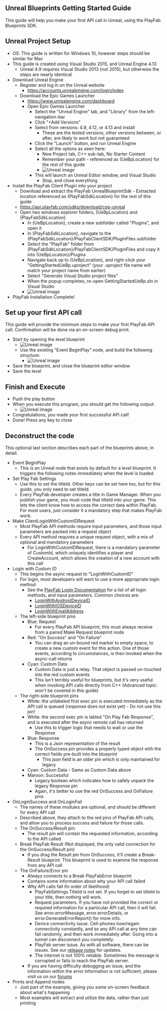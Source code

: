 Unreal Blueprints Getting Started Guide
----

This guide will help you make your first API call in Unreal, using the PlayFab Blueprints SDK.

Unreal Project Setup
----

* OS: This guide is written for Windows 10, however steps should be similar for Mac
* This guide is created using Visual Studio 2015, and Unreal Engine 4.13
  * Unreal 4.9 requires Visual Studio 2013 (not 2015), but otherwise the steps are nearly identical
* Download Unreal Engine
  * Register and log in on the Unreal website
    * https://accounts.unrealengine.com/login/index
  * Download the Epic Games Launcher
    * https://www.unrealengine.com/dashboard
    * Open Epic Games Launcher
      * Select the "Unreal Engine" tab, and "Library" from the left-navigation-bar
      * Click "+Add Versions"
      * Select from versions: 4.9, 4.12, or 4.13 and install
        * These are the tested versions, other versions between, or after, are likely to work but not guaranteed
      * Click the "Launch" button, and run Unreal Engine
      * Select all the optons as seen here:
        * New Project tab, C++ sub-tab, No Starter Content
        * Remember your path - referenced as {UeBpLocation} for the rest of this guide
        * ![Unreal image](/SdkQuickStart/images/Unreal/NewProjectBp.png)
      * This will launch an Unreal Editor window, and Visual Studio
        * Stop, and close everything
* Install the PlayFab Client Plugin into your project
  * Download and extract the PlayFab UnrealBlueprintSdk - Extracted location referenced as {PlayFabSdkLocation} for the rest of this guide
  * https://api.playfab.com/sdks/download/cpp-unreal
  * Open two windows explorer folders, {UeBpLocation} and {PlayFabSdkLocation}
    * In {UeBpLocation}, create a new subfolder called "Plugins", and open it
    * In {PlayFabSdkLocation}, navigate to the {PlayFabSdkLocation}/PlayFabClientSDK/PluginFiles subfolder
    * Select the "PlayFab" folder from {PlayFabSdkLocation}/PlayFabClientSDK/PluginFiles and copy it into {UeBpLocation}/Plugins
    * Navigate back up to {UeBpLocation}, and right-click your "GettingStartedUeBp.uproject" (your .uproject file name will match your project name from earlier)
    * Select "Generate Visual Studio project files"
    * When the popup completes, re-open GettingStartedUeBp.sln in Visual Studio
    * ![Unreal image](/SdkQuickStart/images/Unreal/GenVsProjBp.png)
* PlayFab Installation Complete!

Set up your first API call
----

This guide will provide the minimum steps to make your first PlayFab API call. Confirmation will be done via an on-screen debug print.

* Start by opening the level blueprint
  * ![Unreal image](/SdkQuickStart/images/Unreal/LevelBlueprint.jpg)
  * Use the existing "Event BeginPlay" node, and build the following structure:
    * ![Unreal image](/SdkQuickStart/images/Unreal/LoginBps.png)
* Save the blueprint, and close the blueprint editor window
* Save the level

Finish and Execute
----

* Push the play button
* When you execute this program, you should get the following output:
  * ![Unreal image](/SdkQuickStart/images/Unreal/Output.png)
* Congratulations, you made your first successful API call!
* Done! Press any key to close

Deconstruct the code
----

This optional last section describes each part of the blueprints above, in detail.

* Event BeginPlay
  * This is an Unreal node that exists by default for a level blueprint.  It triggers the following notes immediately when the level is loaded
* Set Play Fab Settings
  * Use this to set the titleId. Other keys can be set here too, but for this guide, you only need to set titleId.
  * Every PlayFab developer creates a title in Game Manager. When you publish your game, you must code that titleId into your game. This lets the client know how to access the correct data within PlayFab. For most users, just consider it a mandatory step that makes PlayFab work.
* Make ClientLoginWithCustomIDRequest
  * Most PlayFab API methods require input parameters, and those input parameters are packed into a request object
  * Every API method requires a unique request object, with a mix of optional and mandatory parameters
    * For LoginWithCustomIDRequest, there is a mandatory parameter of CustomId, which uniquely identifies a player and CreateAccount, which allows the creation of a new account with this call
* Login with Custom ID
  * This begins the async request to "LoginWithCustomID"
  * For login, most developers will want to use a more appropriate login method
    * See the [PlayFab Login Documentation](https://api.playfab.com/Documentation/Client#Authentication) for a list of all login methods, and input parameters.  Common choices are:
      * [LoginWithAndroidDeviceID](https://api.playfab.com/Documentation/Client/method/LoginWithAndroidDeviceID)
      * [LoginWithIOSDeviceID](https://api.playfab.com/Documentation/Client/method/LoginWithIOSDeviceID)
      * [LoginWithEmailAddress](https://api.playfab.com/Documentation/Client/method/LoginWithEmailAddress)
  * The left-side blueprint pins
    * Blue: Request
      * For every PlayFab API blueprint, this must always receive from a paired Make Request blueprint node
    * Red: "On Success" and "On Failure"
      * You can drag an un-bound red marker to empty space, to create a new custom event for this action.  One of those events, according to circumstances, is then invoked when the async-call returns
    * Cyan: Custom Data
      * Custom Data is just a relay. That object is passed un-touched into the red custom events
      * This isn't terribly useful for blueprints, but it's very useful when invoking API calls directly from C++ (Advanced topic: won't be covered in this guide)
  * The right-side blueprint pins
    * White: the unlabeled first exec pin is executed immediately as the API call is queued (response does not exist yet) - Do not use this pin!
    * White: the second exec pin is labled "On Play Fab Response", and is executed after the async remote call has returned
      * Use this to trigger logic that needs to wait or use the Response
    * Blue: Response
      * This is a Json representation of the result
      * The OnSuccess pin provides a properly typed object with the correct fields pre-built into the blueprint
        * This json field is an older pin which is only maintained for legacy
    * Cyan: Custom Data - Same as Custom Data above
    * Maroon: Successful
      * Legacy boolean which indicates how to safely unpack the legacy Response pin
      * Again, it's better to use the red OnSuccess and OnFailure pins
* OnLoginSuccess and OnLoginFail
  * The names of these modules are optional, and should be different for every API call
  * Described above, they attach to the red pins of PlayFab API calls, and allow you to process success and failure for those calls.
  * The OnSuccess/Result pin:
    * The result pin will contain the requested information, according to the API called
  * Break PlayFab Result (Not displayed, the only valid connection for the OnSuccess/Result pin)
    * If you drag the Result pin from OnSuccess, it'll create a Break-Result blueprint.  This blueprint is used to examine the response from any API call
  * The OnFailure/Error pin
    * Always connects to a Break PlayFabError blueprint
    * Contains some information about why your API call failed
    * Why API calls fail (In order of likelihood)
      * PlayFabSettings.TitleId is not set.  If you forget to set titleId to your title, then nothing will work.
      * Request parameters.  If you have not provided the correct or required information for a particular API call, then it will fail.  See error.errorMessage, error.errorDetails, or error.GenerateErrorReport() for more info.
      * Device connectivity issue.  Cell-phones lose/regain connectivity constantly, and so any API call at any time can fail randomly, and then work immediately after.  Going into a tunnel can disconnect you completely.
      * PlayFab server issue.  As with all software, there can be issues.  See our [release notes](https://api.playfab.com/releaseNotes/) for updates.
      * The internet is not 100% reliable.  Sometimes the message is corrupted or fails to reach the PlayFab server.
    * If you are having difficulty debugging an issue, and the information within the error information is not sufficient, please visit us on our [forums](https://community.playfab.com/index.html)
* Prints and Append nodes
  * Just part of the example, giving you some on-screen feedback about what's happening
  * Most examples will extract and utilize the data, rather than just printing
